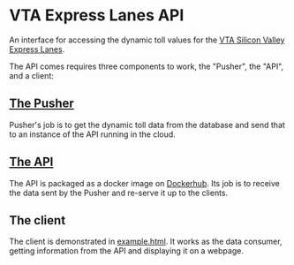 # VTA Express Lanes API

An interface for accessing the dynamic toll values for the [VTA Silicon Valley Express Lanes](http://www.vta.org/projects-and-programs/highway/silicon-valley-express-lanes).

The API comes requires three components to work, the "Pusher", the "API", and a client:

##  [The Pusher](/pusher)
Pusher's job is to get the dynamic toll data from the database and send that to an instance of the API running in the cloud.

## [The API](/api)
The API is packaged as a docker image on [Dockerhub](https://hub.docker.com/r/scvta/vta-express-lanes-api/). Its job is to receive the data sent by the Pusher and re-serve it up to the clients.

## The client
The client is demonstrated in [example.html](example.html). It works as the data consumer, getting information from the API and displaying it on a webpage.